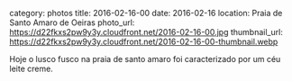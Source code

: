 category: photos 
title: 2016-02-16-00
date: 2016-02-16
location: Praia de Santo Amaro de Oeiras
photo_url: https://d22fkxs2pw9y3y.cloudfront.net/2016-02-16-00.jpg
thumbnail_url: https://d22fkxs2pw9y3y.cloudfront.net/2016-02-16-00-thumbnail.webp

Hoje o lusco fusco na praia de santo amaro foi caracterizado por um céu leite creme.                     